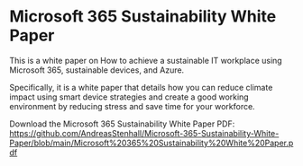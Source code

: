 # Microsoft 365 Sustainability White Paper

This is a white paper on How to achieve a sustainable IT workplace using Microsoft 365, sustainable devices, and Azure.

Specifically, it is a white paper that details how you can reduce climate impact using smart device strategies and create a good working environment by reducing stress and save time for your workforce.

Download the Microsoft 365 Sustainability White Paper PDF: https://github.com/AndreasStenhall/Microsoft-365-Sustainability-White-Paper/blob/main/Microsoft%20365%20Sustainability%20White%20Paper.pdf
